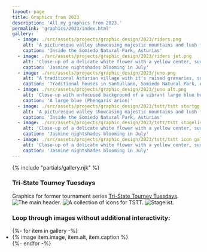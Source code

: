 ```yaml
---
layout: page
title: Graphics from 2023
description: 'All my graphics from 2023.'
permalink: 'graphics/2023/index.html'
gallery:
  - image: ./src/assets/projects/graphic_design/2023/riders.png
    alt: 'A picturesque valley showcasing majestic mountains and lush forests, creating a serene and captivating landscape'
    caption: 'Inside the Somiedo Natural Park, Asturias'
  - image: ./src/assets/projects/graphic_design/2023/riders jet.png
    alt: 'Close-up of a delicate white flower with a yellow center, surrounded by green leaves'
    caption: 'Jasmine nightshades blooming in July'
  - image: ./src/assets/projects/graphic_design/2023/juno.png
    alt: "A traditional Asturian village with it's raised granaries, surrounded by lush green hills and mountains"
    caption: 'Traditional houses in Santullano, Somiedo Natural Park, Asturias'
  - image: ./src/assets/projects/graphic_design/2023/juno alt.png
    alt: 'Close-up with unfocused background of a vibrant large blue butterfly gracefully perched on a delicate flower amidst lush green grass'
    caption: 'A large blue (Phengaris arion)'
  - image: ./src/assets/projects/graphic_design/2023/tstt/tstt startgg header with strip.png
    alt: 'A picturesque valley showcasing majestic mountains and lush forests, creating a serene and captivating landscape'
    caption: 'Inside the Somiedo Natural Park, Asturias'
  - image: ./src/assets/projects/graphic_design/2023/tstt/tstt stagelist.png
    alt: 'Close-up of a delicate white flower with a yellow center, surrounded by green leaves'
    caption: 'Jasmine nightshades blooming in July'
  - image: ./src/assets/projects/graphic_design/2023/tstt/tstt icon gallery.png
    alt: 'Close-up of a delicate white flower with a yellow center, surrounded by green leaves'
    caption: 'Jasmine nightshades blooming in July'
---
```


{% include "partials/gallery.njk" %}

### Tri-State Tourney Tuesdays
Graphics for former tournament series [Tri-State Tourney Tuesdays](https://start.gg/tstt).
![](/assets/projects/graphic_design/2023/tstt/tstt%20startgg%20header%20with%20strip.png 'The main header.')
![](/assets/projects/graphic_design/2023/tstt/tstt%20icon%20gallery.png 'A collection of icons for TSTT.')
![](/assets/projects/graphic_design/2023/tstt/tstt%20stagelist.png 'Stagelist.')

### Loop through images without additional interactivity:

<ul class="gallery" role="list" style="padding: 0;">
  {%- for item in gallery -%}
    <li>{% image item.image, item.alt, item.caption %}</li>
  {%- endfor -%}
</ul>

